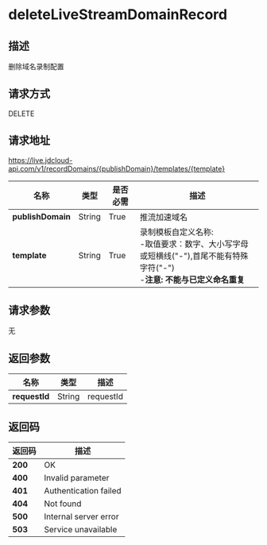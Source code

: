 # deleteLiveStreamDomainRecord


## 描述
删除域名录制配置

## 请求方式
DELETE

## 请求地址
https://live.jdcloud-api.com/v1/recordDomains/{publishDomain}/templates/{template}

|名称|类型|是否必需|描述|
|---|---|---|---|
|**publishDomain**|String|True|推流加速域名|
|**template**|String|True|录制模板自定义名称:<br> -取值要求：数字、大小写字母或短横线("-"),首尾不能有特殊字符("-") <br>-<b>注意: 不能与已定义命名重复</b>|

## 请求参数
无


## 返回参数
|名称|类型|描述|
|---|---|---|
|**requestId**|String|requestId|


## 返回码
|返回码|描述|
|---|---|
|**200**|OK|
|**400**|Invalid parameter|
|**401**|Authentication failed|
|**404**|Not found|
|**500**|Internal server error|
|**503**|Service unavailable|
